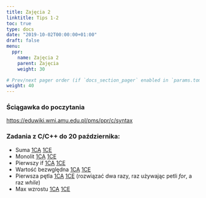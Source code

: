 ```yaml
---
title: Zajęcia 2
linktitle: Tips 1-2
toc: true
type: docs
date: "2019-10-02T00:00:00+01:00"
draft: false
menu:
  ppr:
    name: Zajęcia 2
    parent: Zajęcia
    weight: 30

# Prev/next pager order (if `docs_section_pager` enabled in `params.toml`)
weight: 40
---
```


### Ściągawka do poczytania
https://eduwiki.wmi.amu.edu.pl/pms/ppr/c/syntax

### Zadania z C/C++ do 20 października:
<!--20.10.2019-->
* Suma [1CA](https://adjule.pl/groups/ppr1ca2019/problems/001) [1CE](https://adjule.pl/groups/ppr1ce2019/problems/001)
* Monolit [1CA](https://adjule.pl/groups/ppr1ca2019/problems/ppr2) [1CE](https://adjule.pl/groups/ppr1ce2019/problems/ppr2)
* Pierwszy if [1CA](https://adjule.pl/groups/ppr1ca2019/problems/if01) [1CE](https://adjule.pl/groups/ppr1ce2019/problems/if01)
* Wartość bezwględna [1CA](https://adjule.pl/groups/ppr1ca2019/problems/002) [1CE](https://adjule.pl/groups/ppr1ce2019/problems/002)
* Pierwsza pętla [1CA](https://adjule.pl/groups/ppr1ca2019/problems/ifpetla) [1CE](https://adjule.pl/groups/ppr1ce2019/problems/ifpetla) (rozwiązać dwa razy, raz używając petli *for*, a raz *while*)
* Max wzrostu [1CA](https://adjule.pl/groups/ppr1ca2019/problems/apr_wyk2-1) [1CE](https://adjule.pl/groups/ppr1ce2019/problems/apr_wyk2-1)
